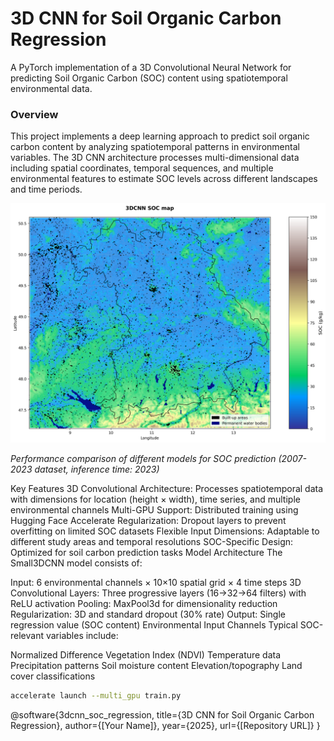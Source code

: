 # 3D CNN for Soil Organic Carbon Regression

A PyTorch implementation of a 3D Convolutional Neural Network for predicting Soil Organic Carbon (SOC) content using spatiotemporal environmental data.

### Overview
This project implements a deep learning approach to predict soil organic carbon content by analyzing spatiotemporal patterns in environmental variables. The 3D CNN architecture processes multi-dimensional data including spatial coordinates, temporal sequences, and multiple environmental features to estimate SOC levels across different landscapes and time periods.

![Performance comparison of different models for SOC prediction](assets/AllModelsComparison/AllModelsComparison_3DCNN_MAX_OC_150_Beginning_2007_End_2023_InferenceTime2023_20250527_155525.png)

*Performance comparison of different models for SOC prediction (2007-2023 dataset, inference time: 2023)*

Key Features
3D Convolutional Architecture: Processes spatiotemporal data with dimensions for location (height × width), time series, and multiple environmental channels
Multi-GPU Support: Distributed training using Hugging Face Accelerate
Regularization: Dropout layers to prevent overfitting on limited SOC datasets
Flexible Input Dimensions: Adaptable to different study areas and temporal resolutions
SOC-Specific Design: Optimized for soil carbon prediction tasks
Model Architecture
The Small3DCNN model consists of:

Input: 6 environmental channels × 10×10 spatial grid × 4 time steps
3D Convolutional Layers: Three progressive layers (16→32→64 filters) with ReLU activation
Pooling: MaxPool3d for dimensionality reduction
Regularization: 3D and standard dropout (30% rate)
Output: Single regression value (SOC content)
Environmental Input Channels
Typical SOC-relevant variables include:

Normalized Difference Vegetation Index (NDVI)
Temperature data
Precipitation patterns
Soil moisture content
Elevation/topography
Land cover classifications


```bash
accelerate launch --multi_gpu train.py
```

@software{3dcnn_soc_regression,
  title={3D CNN for Soil Organic Carbon Regression},
  author={[Your Name]},
  year={2025},
  url={[Repository URL]}
}
